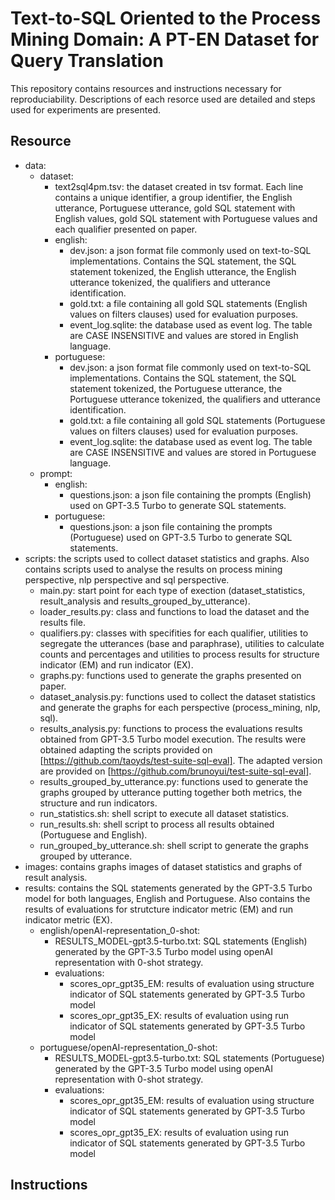 # Text-to-SQL Oriented to the Process Mining Domain: A PT-EN Dataset for Query Translation

This repository contains resources and instructions necessary for reproduciability. Descriptions of each resorce used are detailed and steps used for experiments are presented.

## Resource
- data:
  - dataset:
    - text2sql4pm.tsv: the dataset created in tsv format. Each line contains a unique identifier, a group identifier, the English utterance, Portuguese utterance, gold SQL statement with English values, gold SQL statement with Portuguese values and each qualifier presented on paper.
    - english:
      - dev.json: a json format file commonly used on text-to-SQL implementations. Contains the SQL statement, the SQL statement tokenized, the English utterance, the English utterance tokenized, the qualifiers and utterance identification.
      - gold.txt: a file containing all gold SQL statements (English values on filters clauses) used for evaluation purposes.
      - event_log.sqlite: the database used as event log. The table are CASE INSENSITIVE and values are stored in English language.
    - portuguese:
      - dev.json: a json format file commonly used on text-to-SQL implementations. Contains the SQL statement, the SQL statement tokenized, the Portuguese utterance, the Portuguese utterance tokenized, the qualifiers and utterance identification.
      - gold.txt: a file containing all gold SQL statements (Portuguese values on filters clauses) used for evaluation purposes. 
      - event_log.sqlite: the database used as event log. The table are CASE INSENSITIVE and values are stored in Portuguese language.
  - prompt:
    - english:
      - questions.json: a json file containing the prompts (English) used on GPT-3.5 Turbo to generate SQL statements.
    - portuguese:
      - questions.json: a json file containing the prompts (Portuguese) used on GPT-3.5 Turbo to generate SQL statements.
- scripts: the scripts used to collect dataset statistics and graphs. Also contains scripts used to analyse the results on process mining perspective, nlp perspective and sql perspective.
  - main.py: start point for each type of exection (dataset_statistics, result_analysis and results_grouped_by_utterance).
  - loader_results.py: class and functions to load the dataset and the results file.
  - qualifiers.py: classes with specifities for each qualifier, utilities to segregate the utterances (base and paraphrase), utilities to calculate counts and percentages and utilities to process results for structure indicator (EM) and run indicator (EX).
  - graphs.py: functions used to generate the graphs presented on paper.
  - dataset_analysis.py: functions used to collect the dataset statistics and generate the graphs for each perspective (process_mining, nlp, sql).
  - results_analysis.py: functions to process the evaluations results obtained from GPT-3.5 Turbo model execution. The results were obtained adapting the scripts provided on [https://github.com/taoyds/test-suite-sql-eval]. The adapted version are provided on [https://github.com/brunoyui/test-suite-sql-eval].
  - results_grouped_by_utterance.py: functions used to generate the graphs grouped by utterance putting together both metrics, the structure and run indicators.
  - run_statistics.sh: shell script to execute all dataset statistics.
  - run_results.sh: shell script to process all results obtained (Portuguese and English).
  - run_grouped_by_utterance.sh: shell script to generate the graphs grouped by utterance.
- images: contains graphs images of dataset statistics and graphs of result analysis.
- results: contains the SQL statements generated by the GPT-3.5 Turbo model for both languages, English and Portuguese. Also contains the results of evaluations for strutcture indicator metric (EM) and run indicator metric (EX).
  - english/openAI-representation_0-shot:
    - RESULTS_MODEL-gpt3.5-turbo.txt: SQL statements (English) generated by the GPT-3.5 Turbo model using openAI representation with 0-shot strategy.
    - evaluations:
      - scores_opr_gpt35_EM: results of evaluation using structure indicator of SQL statements generated by GPT-3.5 Turbo model
      - scores_opr_gpt35_EX: results of evaluation using run indicator of SQL statements generated by GPT-3.5 Turbo model
  - portuguese/openAI-representation_0-shot:
    - RESULTS_MODEL-gpt3.5-turbo.txt: SQL statements (Portuguese) generated by the GPT-3.5 Turbo model using openAI representation with 0-shot strategy.
    - evaluations:
      - scores_opr_gpt35_EM: results of evaluation using structure indicator of SQL statements generated by GPT-3.5 Turbo model
      - scores_opr_gpt35_EX: results of evaluation using run indicator of SQL statements generated by GPT-3.5 Turbo model

## Instructions
